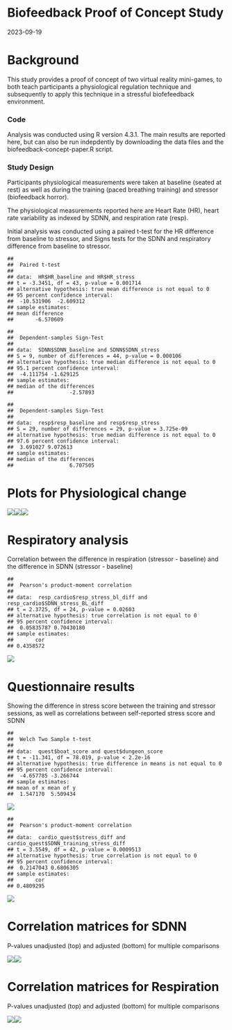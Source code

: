Biofeedback Proof of Concept Study
================
2023-09-19

# Background

This study provides a proof of concept of two virtual reality
mini-games, to both teach participants a physiological regulation
technique and subsequently to apply this technique in a stressful
biofefeedback environment.

### Code

Analysis was conducted using R version 4.3.1. The main results are reported here, but can also be run indepdently by downloading the data files and the biofeedback-concept-paper.R script. 

### Study Design

Participants physiological measurements were taken at baseline (seated
at rest) as well as during the training (paced breathing training) and
stressor (biofeedback horror).

The physiological measurements reported here are Heart Rate (HR), heart
rate variability as indexed by SDNN, and respiration rate (resp).

Initial analysis was conducted using a paired t-test for the HR
difference from baseline to stressor, and Signs tests for the SDNN and
respiratory difference from baseline to stressor.

    ## 
    ##  Paired t-test
    ## 
    ## data:  HR$HR_baseline and HR$HR_stress
    ## t = -3.3451, df = 43, p-value = 0.001714
    ## alternative hypothesis: true mean difference is not equal to 0
    ## 95 percent confidence interval:
    ##  -10.531906  -2.609312
    ## sample estimates:
    ## mean difference 
    ##       -6.570609

    ## 
    ##  Dependent-samples Sign-Test
    ## 
    ## data:  SDNN$SDNN_baseline and SDNN$SDNN_stress
    ## S = 9, number of differences = 44, p-value = 0.000106
    ## alternative hypothesis: true median difference is not equal to 0
    ## 95.1 percent confidence interval:
    ##  -4.111754 -1.629125
    ## sample estimates:
    ## median of the differences 
    ##                  -2.57893

    ## 
    ##  Dependent-samples Sign-Test
    ## 
    ## data:  resp$resp_baseline and resp$resp_stress
    ## S = 29, number of differences = 29, p-value = 3.725e-09
    ## alternative hypothesis: true median difference is not equal to 0
    ## 97.6 percent confidence interval:
    ##  3.691027 9.072613
    ## sample estimates:
    ## median of the differences 
    ##                  6.707505

# Plots for Physiological change

![](biofeedback_concept_files/figure-gfm/unnamed-chunk-3-1.png)<!-- -->![](biofeedback_concept_files/figure-gfm/unnamed-chunk-3-2.png)<!-- -->![](biofeedback_concept_files/figure-gfm/unnamed-chunk-3-3.png)<!-- -->

# Respiratory analysis

Correlation between the difference in respiration (stressor - baseline)
and the difference in SDNN (stressor - baseline)

    ## 
    ##  Pearson's product-moment correlation
    ## 
    ## data:  resp_cardio$resp_stress_bl_diff and resp_cardio$SDNN_stress_BL_diff
    ## t = 2.3725, df = 24, p-value = 0.02603
    ## alternative hypothesis: true correlation is not equal to 0
    ## 95 percent confidence interval:
    ##  0.05835787 0.70430180
    ## sample estimates:
    ##       cor 
    ## 0.4358572

![](biofeedback_concept_files/figure-gfm/unnamed-chunk-4-1.png)<!-- -->

# Questionnaire results

Showing the difference in stress score between the training and stressor
sessions, as well as correlations between self-reported stress score and
SDNN

    ## 
    ##  Welch Two Sample t-test
    ## 
    ## data:  quest$boat_score and quest$dungeon_score
    ## t = -11.341, df = 78.019, p-value < 2.2e-16
    ## alternative hypothesis: true difference in means is not equal to 0
    ## 95 percent confidence interval:
    ##  -4.657785 -3.266744
    ## sample estimates:
    ## mean of x mean of y 
    ##  1.547170  5.509434

![](biofeedback_concept_files/figure-gfm/unnamed-chunk-5-1.png)<!-- -->

    ## 
    ##  Pearson's product-moment correlation
    ## 
    ## data:  cardio_quest$stress_diff and cardio_quest$SDNN_training_stress_diff
    ## t = 3.5549, df = 42, p-value = 0.0009513
    ## alternative hypothesis: true correlation is not equal to 0
    ## 95 percent confidence interval:
    ##  0.2147043 0.6806305
    ## sample estimates:
    ##       cor 
    ## 0.4809295

![](biofeedback_concept_files/figure-gfm/unnamed-chunk-5-2.png)<!-- -->

# Correlation matrices for SDNN

P-values unadjusted (top) and adjusted (bottom) for multiple comparisons

![](biofeedback_concept_files/figure-gfm/unnamed-chunk-6-1.png)<!-- -->![](biofeedback_concept_files/figure-gfm/unnamed-chunk-6-2.png)<!-- -->

# Correlation matrices for Respiration

P-values unadjusted (top) and adjusted (bottom) for multiple comparisons

![](biofeedback_concept_files/figure-gfm/unnamed-chunk-7-1.png)<!-- -->![](biofeedback_concept_files/figure-gfm/unnamed-chunk-7-2.png)<!-- -->
